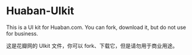 Huaban-UIkit
============
This is a UI kit for Huaban.com. You can fork, download it, but do not use for business.

这是花瓣网的 UIkit 文件，你可以 fork、下载它，但是请勿用于商业用途。
